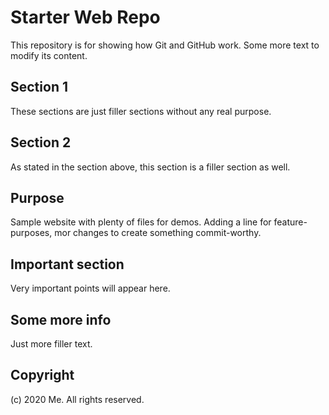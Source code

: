 # Starter Web Repo

This repository is for showing how Git and GitHub work. Some more text to modify its content.

## Section 1 

These sections are just filler sections without any real purpose.

## Section 2

As stated in the section above, this section is a filler section as well.

## Purpose

Sample website with plenty of files for demos. Adding a line for feature-purposes, mor changes to create something commit-worthy.

## Important section

Very important points will appear here.

## Some more info

Just more filler text.

## Copyright

(c) 2020 Me. All rights reserved.
